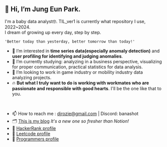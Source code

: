## 👋 Hi, I’m Jung Eun Park.
I'm a baby data analyst🤓. TIL_ver1 is currently what repository I use, 2022~2024.  
I dream of growing up every day, step by step.  

    'Better today than yesterday, better tomorrow than today!'

- 👀 I’m interested in **time series data(especially anomaly detection)** and **user profiling for identifying and judging anomalies**.
- 🌱 I’m currently studying: analyzing in a business perspective, visualizing for proper communication, practical statistics for data analysis. 
- 💞️ I’m looking to work in game industry or mobility industry data analyzing projects.  
- 🔥 **But what I truly want to do is working with workmates who are passionate and responsible with good hearts**. I'll be the one like that to you.
<br>  

- 📫 How to reach me : djrozie@gmail.com | Discord: banashot
- 🗂 [This is my blog](https://angelapark.tistory.com/)  _It's a new one so fresher than Notion!_
- 🧩 [HackerRank profile](https://www.hackerrank.com/djrozie)  
- 🧩 [Leetcode profile](https://leetcode.com/Angela-Park-JE/)  
- 🧩 [Programmers profile](https://career.programmers.co.kr/pr/djrozie_4150)  


<!---
Angela-Park-JE/Angela-Park-JE is a ✨ special ✨ repository because its `README.md` (this file) appears on your GitHub profile.
You can click the Preview link to take a look at your changes.
--->

